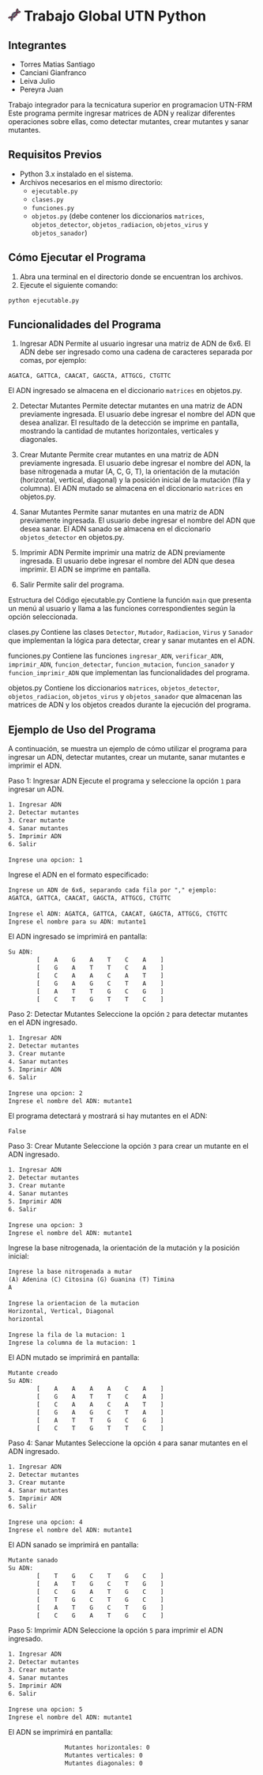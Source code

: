 # <img src="icon.png" width="25" title="hover text"> Trabajo Global UTN Python

## Integrantes

- Torres Matias Santiago
- Canciani Gianfranco
- Leiva Julio
- Pereyra Juan

Trabajo integrador para la tecnicatura superior en programacion UTN-FRM
Este programa permite ingresar matrices de ADN y realizar diferentes operaciones sobre ellas, como detectar mutantes, crear mutantes y sanar mutantes.

## Requisitos Previos

- Python 3.x instalado en el sistema.
- Archivos necesarios en el mismo directorio:
  - `ejecutable.py`
  - `clases.py`
  - `funciones.py`
  - `objetos.py` (debe contener los diccionarios `matrices`, `objetos_detector`, `objetos_radiacion`, `objetos_virus` y `objetos_sanador`)

## Cómo Ejecutar el Programa

1. Abra una terminal en el directorio donde se encuentran los archivos.
2. Ejecute el siguiente comando:

```
python ejecutable.py
```

## Funcionalidades del Programa
1. Ingresar ADN
Permite al usuario ingresar una matriz de ADN de 6x6. El ADN debe ser ingresado como una cadena de caracteres separada por comas, por ejemplo:

```
AGATCA, GATTCA, CAACAT, GAGCTA, ATTGCG, CTGTTC
```

El ADN ingresado se almacena en el diccionario `matrices` en objetos.py.

2. Detectar Mutantes
Permite detectar mutantes en una matriz de ADN previamente ingresada. El usuario debe ingresar el nombre del ADN que desea analizar. El resultado de la detección se imprime en pantalla, mostrando la cantidad de mutantes horizontales, verticales y diagonales.

3. Crear Mutante
Permite crear mutantes en una matriz de ADN previamente ingresada. El usuario debe ingresar el nombre del ADN, la base nitrogenada a mutar (A, C, G, T), la orientación de la mutación (horizontal, vertical, diagonal) y la posición inicial de la mutación (fila y columna). El ADN mutado se almacena en el diccionario `matrices` en objetos.py.

4. Sanar Mutantes
Permite sanar mutantes en una matriz de ADN previamente ingresada. El usuario debe ingresar el nombre del ADN que desea sanar. El ADN sanado se almacena en el diccionario `objetos_detector` en objetos.py.

5. Imprimir ADN
Permite imprimir una matriz de ADN previamente ingresada. El usuario debe ingresar el nombre del ADN que desea imprimir. El ADN se imprime en pantalla.

6. Salir
Permite salir del programa.

Estructura del Código
ejecutable.py
Contiene la función `main` que presenta un menú al usuario y llama a las funciones correspondientes según la opción seleccionada.

clases.py
Contiene las clases `Detector`, `Mutador`, `Radiacion`, `Virus` y `Sanador` que implementan la lógica para detectar, crear y sanar mutantes en el ADN.

funciones.py
Contiene las funciones `ingresar_ADN`, `verificar_ADN`, `imprimir_ADN`, `funcion_detectar`, `funcion_mutacion`, `funcion_sanador` y `funcion_imprimir_ADN` que implementan las funcionalidades del programa.

objetos.py
Contiene los diccionarios `matrices`, `objetos_detector`, `objetos_radiacion`, `objetos_virus` y `objetos_sanador` que almacenan las matrices de ADN y los objetos creados durante la ejecución del programa.

## Ejemplo de Uso del Programa
A continuación, se muestra un ejemplo de cómo utilizar el programa para ingresar un ADN, detectar mutantes, crear un mutante, sanar mutantes e imprimir el ADN.

Paso 1: Ingresar ADN
Ejecute el programa y seleccione la opción `1` para ingresar un ADN.
```
1. Ingresar ADN
2. Detectar mutantes
3. Crear mutante
4. Sanar mutantes
5. Imprimir ADN
6. Salir

Ingrese una opcion: 1
```
Ingrese el ADN en el formato especificado:
```
Ingrese un ADN de 6x6, separando cada fila por "," ejemplo:
AGATCA, GATTCA, CAACAT, GAGCTA, ATTGCG, CTGTTC

Ingrese el ADN: AGATCA, GATTCA, CAACAT, GAGCTA, ATTGCG, CTGTTC
Ingrese el nombre para su ADN: mutante1
```
El ADN ingresado se imprimirá en pantalla:
```
Su ADN: 
        [    A    G    A    T    C    A    ]
        [    G    A    T    T    C    A    ]
        [    C    A    A    C    A    T    ]
        [    G    A    G    C    T    A    ]
        [    A    T    T    G    C    G    ]
        [    C    T    G    T    T    C    ]
```
Paso 2: Detectar Mutantes
Seleccione la opción `2` para detectar mutantes en el ADN ingresado.
```
1. Ingresar ADN
2. Detectar mutantes
3. Crear mutante
4. Sanar mutantes
5. Imprimir ADN
6. Salir

Ingrese una opcion: 2
Ingrese el nombre del ADN: mutante1
```
El programa detectará y mostrará si hay mutantes en el ADN:
```
False
```
Paso 3: Crear Mutante
Seleccione la opción `3` para crear un mutante en el ADN ingresado.
```
1. Ingresar ADN
2. Detectar mutantes
3. Crear mutante
4. Sanar mutantes
5. Imprimir ADN
6. Salir

Ingrese una opcion: 3
Ingrese el nombre del ADN: mutante1
```
Ingrese la base nitrogenada, la orientación de la mutación y la posición inicial:
```
Ingrese la base nitrogenada a mutar
(A) Adenina (C) Citosina (G) Guanina (T) Timina
A

Ingrese la orientacion de la mutacion
Horizontal, Vertical, Diagonal
horizontal

Ingrese la fila de la mutacion: 1
Ingrese la columna de la mutacion: 1
```
El ADN mutado se imprimirá en pantalla:
```
Mutante creado
Su ADN: 
        [    A    A    A    A    C    A    ]
        [    G    A    T    T    C    A    ]
        [    C    A    A    C    A    T    ]
        [    G    A    G    C    T    A    ]
        [    A    T    T    G    C    G    ]
        [    C    T    G    T    T    C    ]
```
Paso 4: Sanar Mutantes
Seleccione la opción `4` para sanar mutantes en el ADN ingresado.
```
1. Ingresar ADN
2. Detectar mutantes
3. Crear mutante
4. Sanar mutantes
5. Imprimir ADN
6. Salir

Ingrese una opcion: 4
Ingrese el nombre del ADN: mutante1
```
El ADN sanado se imprimirá en pantalla:
```
Mutante sanado
Su ADN: 
        [    T    G    C    T    G    C    ]
        [    A    T    G    C    T    G    ]
        [    C    G    A    T    G    C    ]
        [    T    G    C    T    G    C    ]
        [    A    T    G    C    T    G    ]
        [    C    G    A    T    G    C    ]
```
Paso 5: Imprimir ADN
Seleccione la opción `5` para imprimir el ADN ingresado.
```
1. Ingresar ADN
2. Detectar mutantes
3. Crear mutante
4. Sanar mutantes
5. Imprimir ADN
6. Salir

Ingrese una opcion: 5
Ingrese el nombre del ADN: mutante1
```
El ADN se imprimirá en pantalla:
```
                Mutantes horizontales: 0
                Mutantes verticales: 0
                Mutantes diagonales: 0
```
